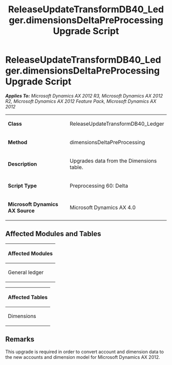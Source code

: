﻿---
title: ReleaseUpdateTransformDB40_Ledger.dimensionsDeltaPreProcessing Upgrade Script
TOCTitle: ReleaseUpdateTransformDB40_Ledger.dimensionsDeltaPreProcessing Upgrade Script
ms:assetid: 38601d1a-d7ff-7aa5-c580-24a21c87941a
ms:mtpsurl: https://msdn.microsoft.com/en-us/library/JJ685210(v=AX.60)
ms:contentKeyID: 49707661
ms.date: 05/18/2015
mtps_version: v=AX.60
---

# ReleaseUpdateTransformDB40\_Ledger.dimensionsDeltaPreProcessing Upgrade Script 


_**Applies To:** Microsoft Dynamics AX 2012 R3, Microsoft Dynamics AX 2012 R2, Microsoft Dynamics AX 2012 Feature Pack, Microsoft Dynamics AX 2012_

<table>
<colgroup>
<col style="width: 50%" />
<col style="width: 50%" />
</colgroup>
<tbody>
<tr class="odd">
<td><p><strong>Class</strong></p></td>
<td><p>ReleaseUpdateTransformDB40_Ledger</p></td>
</tr>
<tr class="even">
<td><p><strong>Method</strong></p></td>
<td><p>dimensionsDeltaPreProcessing</p></td>
</tr>
<tr class="odd">
<td><p><strong>Description</strong></p></td>
<td><p>Upgrades data from the Dimensions table.</p></td>
</tr>
<tr class="even">
<td><p><strong>Script Type</strong></p></td>
<td><p>Preprocessing 60: Delta</p></td>
</tr>
<tr class="odd">
<td><p><strong>Microsoft Dynamics AX Source</strong></p></td>
<td><p>Microsoft Dynamics AX 4.0</p></td>
</tr>
</tbody>
</table>


## Affected Modules and Tables

<table>
<colgroup>
<col style="width: 100%" />
</colgroup>
<thead>
<tr class="header">
<th><p>Affected Modules</p></th>
</tr>
</thead>
<tbody>
<tr class="odd">
<td><p>General ledger</p></td>
</tr>
</tbody>
</table>


<table>
<colgroup>
<col style="width: 100%" />
</colgroup>
<thead>
<tr class="header">
<th><p>Affected Tables</p></th>
</tr>
</thead>
<tbody>
<tr class="odd">
<td><p>Dimensions</p></td>
</tr>
</tbody>
</table>


## Remarks

This upgrade is required in order to convert account and dimension data to the new accounts and dimension model for Microsoft Dynamics AX 2012.

  



